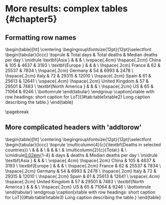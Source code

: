 # More results: complex tables {#chapter5}



## Formatting row names 

\begin{table}[ht]
\centering
\begingroup\fontsize{12pt}{12pt}\selectfont
\begin{tabular}{lccc}
  \toprule
 & Total days & Total deaths & Median deaths per day \\ 
  \midrule
\textbf{Asia } &  &  &  \\ 
  \vspace{.4cm} \hspace{.2cm} China & 105 & 4637 & 3193 \\ 
  \textbf{Europe } &  &  &  \\ 
  \hspace{.2cm} France & 62 & 25537 & 7834 \\ 
  \hspace{.2cm} Germany & 54 & 6993 & 2478 \\ 
  \hspace{.2cm} Italy & 72 & 29315 & 12010 \\ 
  \hspace{.2cm} Spain & 61 & 25613 & 12641 \\ 
  \vspace{.4cm} \hspace{.2cm} United Kingdom & 57 & 29501 & 7483 \\ 
  \textbf{North America } &  &  &  \\ 
  \hspace{.2cm} US & 65 & 71064 & 9246 \\ 
   \bottomrule
\end{tabular}
\endgroup
\caption[xtable with row headings: short caption for LoT]{(\#tab:table1xtable2) Long caption describing the table.} 
\end{table}

\pagebreak

## More complicated headers with 'addtorow'

\begin{table}[ht]
\centering
\begingroup\fontsize{12pt}{12pt}\selectfont
\begin{tabular}{lccc}
  \toprule
  \multicolumn{4}{c}{\textbf{Deaths in selected countries}} \\
                           & & & \\ 
                           & & & \\ 
                           & \multicolumn{2}{c}{Total:} & \\
                           \cmidrule[0.02em](l{3em}r{2.5em}){1-4}
                           & days & deaths & Median deaths per day \\ \midrule
\textbf{Asia } &  &  &  \\ 
  \vspace{.4cm} \hspace{.2cm} China & 105 & 4637 & 3193 \\ 
  \textbf{Europe } &  &  &  \\ 
  \hspace{.2cm} France & 62 & 25537 & 7834 \\ 
  \hspace{.2cm} Germany & 54 & 6993 & 2478 \\ 
  \hspace{.2cm} Italy & 72 & 29315 & 12010 \\ 
  \hspace{.2cm} Spain & 61 & 25613 & 12641 \\ 
  \vspace{.4cm} \hspace{.2cm} United Kingdom & 57 & 29501 & 7483 \\ 
  \textbf{North America } &  &  &  \\ 
  \hspace{.2cm} US & 65 & 71064 & 9246 \\ 
   \bottomrule
\end{tabular}
\endgroup
\caption[xtable with row headings: short caption for LoT]{(\#tab:table1xtable3) Long caption describing the table.} 
\end{table}

